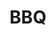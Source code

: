 ---
title: BBQ
crosslinks:
- smoking
- livven
- grilling
- food
- iamveryculinary
- sousvide
- me_irl
- Jokes
- houston
- mealtimevideos
- slowcooking
- charcoal
- kansascity
- TexasBBQ
- vegetarian
- shittyfoodporn
- DIY
- snackexchange
- funny
- mildlyvagina
---
